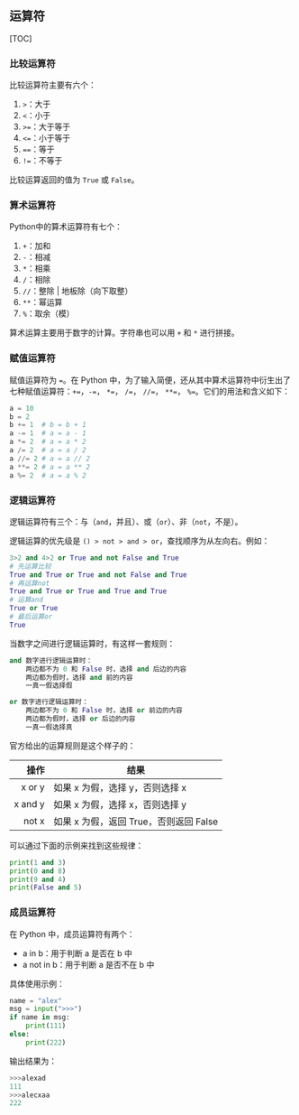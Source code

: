 ## 运算符

[TOC]

### 比较运算符

比较运算符主要有六个：

1. `>`：大于
2. `<`：小于
3. `>=`：大于等于
4. `<=`：小于等于
5. `==`：等于
6. `!=`：不等于

比较运算返回的值为 `True` 或 `False`。

### 算术运算符

Python中的算术运算符有七个：

1. `+`：加和
2. `-`：相减
3. `*`：相乘
4. `/`：相除
5. `//`：整除 | 地板除（向下取整）
6. `**`：幂运算
7. `%`：取余（模）

算术运算主要用于数字的计算。字符串也可以用 `+` 和 `*` 进行拼接。

### 赋值运算符

赋值运算符为 `=`。在 Python 中，为了输入简便，还从其中算术运算符中衍生出了七种赋值运算符：`+=`，`-=`， `*=`， `/=`， `//=`， `**=`， `%=`。它们的用法和含义如下：

```python
a = 10
b = 2
b += 1	# b = b + 1
a -= 1  # a = a - 1
a *= 2  # a = a * 2
a /= 2  # a = a / 2
a //= 2 # a = a // 2
a **= 2 # a = a ** 2
a %= 2  # a = a % 2
```

### 逻辑运算符

逻辑运算符有三个：与（`and`，并且）、或（`or`）、非（`not`，不是）。

逻辑运算的优先级是 `() > not > and > or`，查找顺序为从左向右。例如：

```python
3>2 and 4>2 or True and not False and True
# 先运算比较
True and True or True and not False and True
# 再运算not
True and True or True and True and True
# 运算and
True or True
# 最后运算or
True
```

当数字之间进行逻辑运算时，有这样一套规则：

```python
and 数字进行逻辑运算时：
    两边都不为 0 和 False 时，选择 and 后边的内容
    两边都为假时，选择 and 前的内容
    一真一假选择假

or 数字进行逻辑运算时：
    两边都不为 0 和 False 时，选择 or 前边的内容
    两边都为假时，选择 or 后边的内容
    一真一假选择真
```

官方给出的运算规则是这个样子的：

|    操作 | 结果                                   |
| ------: | -------------------------------------- |
|  x or y | 如果 x 为假，选择 y，否则选择 x        |
| x and y | 如果 x 为假，选择 x，否则选择 y        |
|   not x | 如果 x 为假，返回 True，否则返回 False |

可以通过下面的示例来找到这些规律：

```python
print(1 and 3)
print(0 and 8)
print(9 and 4)
print(False and 5)
```

### 成员运算符

在 Python 中，成员运算符有两个：

- a in b：用于判断 a 是否在 b 中
- a not in b：用于判断 a 是否不在 b 中

具体使用示例：

```python
name = "alex"
msg = input(">>>")
if name in msg:
    print(111)
else:
    print(222)
```

输出结果为：

```python
>>>alexad
111
>>>alecxaa
222
```

